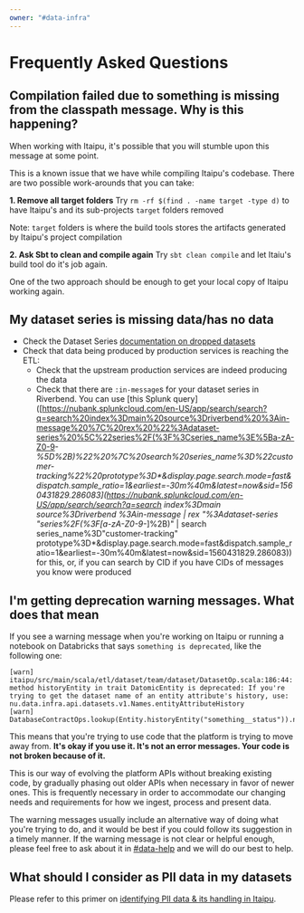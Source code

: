 ```yaml
---
owner: "#data-infra"
---
```


# Frequently Asked Questions

## Compilation failed due to something is missing from the classpath message. Why is this happening?

When working with Itaipu, it's possible that you will stumble upon this message at some point.

This is a known issue that we have while compiling Itaipu's codebase. 
There are two possible work-arounds that you can take:

**1. Remove all target folders**
Try `rm -rf $(find . -name target -type d)` to have Itaipu's and its sub-projects `target` folders removed

Note: `target` folders is where the build tools stores the artifacts generated by Itaipu's project compilation

**2. Ask Sbt to clean and compile again**
Try `sbt clean compile` and let Itaiu's build tool do it's job again.

One of the two approach should be enough to get your local copy of Itaipu working again.

## My dataset series is missing data/has no data

* Check the Dataset Series [documentation on dropped datasets](dataset_series.md#Troubleshooting-dropped-schemas)
* Check that data being produced by production services is reaching the ETL:
  * Check that the upstream production services are indeed producing the data
  * Check that there are `:in-message`s for your dataset series in Riverbend. You can use [this Splunk query]([<https://nubank.splunkcloud.com/en-US/app/search/search?q=search%20index%3Dmain%20source%3Driverbend%20%3Ain-message%20%7C%20rex%20%22%3Adataset-series%20%5C%22series%2F(%3F%3Cseries_name%3E%5Ba-zA-Z0-9>-_%5D%2B)%22%20%7C%20search%20series_name%3D%22customer-tracking%22%20prototype%3D*&display.page.search.mode=fast&dispatch.sample_ratio=1&earliest=-30m%40m&latest=now&sid=1560431829.286083](https://nubank.splunkcloud.com/en-US/app/search/search?q=search index%3Dmain source%3Driverbend %3Ain-message | rex "%3Adataset-series \"series%2F(%3F[a-zA-Z0-9-_]%2B)" | search series_name%3D"customer-tracking" prototype%3D*&display.page.search.mode=fast&dispatch.sample_ratio=1&earliest=-30m%40m&latest=now&sid=1560431829.286083)) for this, or, if you can search by CID if you have CIDs of messages you know were produced

## I'm getting deprecation warning messages. What does that mean

If you see a warning message when you're working on Itaipu or running a notebook on Databricks that says `something is deprecated`, like the following one:

```
[warn] itaipu/src/main/scala/etl/dataset/team/dataset/DatasetOp.scala:186:44: method historyEntity in trait DatomicEntity is deprecated: If you're trying to get the dataset name of an entity attribute's history, use: nu.data.infra.api.datasets.v1.Names.entityAttributeHistory
[warn]     DatabaseContractOps.lookup(Entity.historyEntity("something__status")).name
```

This means that you're trying to use code that the platform is trying to move away from. **It's okay if you use it. It's not an error messages. Your code is not broken because of it.**

This is our way of evolving the platform APIs without breaking existing code, by gradually phasing out older APIs when necessary in favor of newer ones. This is frequently necessary in order to accommodate our changing needs and requirements for how we ingest, process and present data.

The warning messages usually include an alternative way of doing what you're trying to do, and it would be best if you could follow its suggestion in a timely manner. If the warning message is not clear or helpful enough, please feel free to ask about it in [#data-help](https://nubank.slack.com/messages/C06F04CH1) and we will do our best to help.

## What should I consider as PII data in my datasets

Please refer to this primer on [identifying PII data & its handling in Itaipu](../../how-tos/itaipu/pii_and_personal_data.md).

